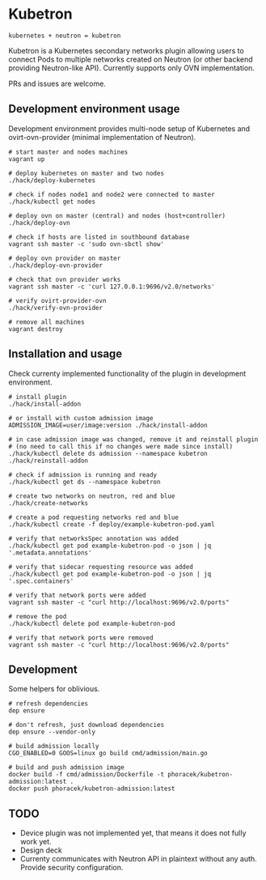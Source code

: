 # Kubetron

```
kubernetes + neutron = kubetron
```

Kubetron is a Kubernetes secondary networks plugin allowing users to connect
Pods to multiple networks created on Neutron (or other backend providing
Neutron-like API). Currently supports only OVN implementation.

PRs and issues are welcome.

## Development environment usage

Development environment provides multi-node setup of Kubernetes and
ovirt-ovn-provider (minimal implementation of Neutron).

```shell
# start master and nodes machines
vagrant up

# deploy kubernetes on master and two nodes
./hack/deploy-kubernetes

# check if nodes node1 and node2 were connected to master
./hack/kubectl get nodes

# deploy ovn on master (central) and nodes (host+controller)
./hack/deploy-ovn

# check if hosts are listed in southbound database
vagrant ssh master -c 'sudo ovn-sbctl show'

# deploy ovn provider on master
./hack/deploy-ovn-provider

# check that ovn provider works
vagrant ssh master -c 'curl 127.0.0.1:9696/v2.0/networks'

# verify ovirt-provider-ovn
./hack/verify-ovn-provider

# remove all machines
vagrant destroy
```

## Installation and usage

Check currenty implemented functionality of the plugin in development
environment.

```shell
# install plugin
./hack/install-addon

# or install with custom admission image
ADMISSION_IMAGE=user/image:version ./hack/install-addon

# in case admission image was changed, remove it and reinstall plugin
# (no need to call this if no changes were made since install)
./hack/kubectl delete ds admission --namespace kubetron
./hack/reinstall-addon

# check if admission is running and ready
./hack/kubectl get ds --namespace kubetron

# create two networks on neutron, red and blue
./hack/create-networks

# create a pod requesting networks red and blue
./hack/kubectl create -f deploy/example-kubetron-pod.yaml

# verify that networksSpec annotation was added
./hack/kubectl get pod example-kubetron-pod -o json | jq '.metadata.annotations'

# verify that sidecar requesting resource was added
./hack/kubectl get pod example-kubetron-pod -o json | jq '.spec.containers'

# verify that network ports were added
vagrant ssh master -c "curl http://localhost:9696/v2.0/ports"

# remove the pod
./hack/kubectl delete pod example-kubetron-pod

# verify that network ports were removed
vagrant ssh master -c "curl http://localhost:9696/v2.0/ports"
```

## Development

Some helpers for oblivious.

```shell
# refresh dependencies
dep ensure

# don't refresh, just download dependencies
dep ensure --vendor-only

# build admission locally
CGO_ENABLED=0 GOOS=linux go build cmd/admission/main.go

# build and push admission image
docker build -f cmd/admission/Dockerfile -t phoracek/kubetron-admission:latest .
docker push phoracek/kubetron-admission:latest
```

## TODO

- Device plugin was not implemented yet, that means it does not fully work yet.
- Design deck
- Currenty communicates with Neutron API in plaintext without any auth.
  Provide security configuration.
